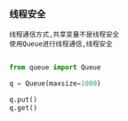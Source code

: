 ### 线程安全

```text
线程通信方式,共享变量不是线程安全
使用Queue进行线程通信,线程安全

```

```python

from queue import Queue

q = Queue(maxsize=1000)

q.put()
q.get()

```
